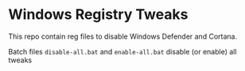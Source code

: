 # Windows Registry Tweaks

This repo contain reg files to disable Windows Defender and Cortana.

Batch files `disable-all.bat` and  `enable-all.bat` disable (or enable) all tweaks
